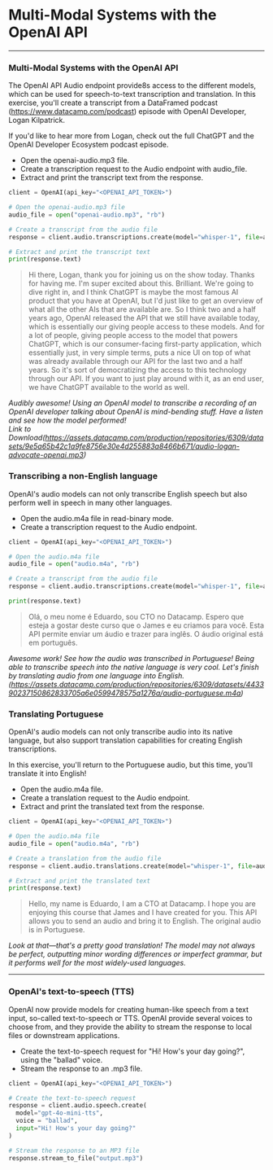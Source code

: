 # Multi-Modal Systems with the OpenAI API
---
### Multi-Modal Systems with the OpenAI API
The OpenAI API Audio endpoint provide8s access to the different models, which can be used for speech-to-text transcription and translation. In this exercise, you'll create a transcript from a DataFramed podcast (https://www.datacamp.com/podcast) episode with OpenAI Developer, Logan Kilpatrick.

If you'd like to hear more from Logan, check out the full ChatGPT and the OpenAI Developer Ecosystem podcast episode.
* Open the openai-audio.mp3 file.
* Create a transcription request to the Audio endpoint with audio_file.
* Extract and print the transcript text from the response.
```Python
client = OpenAI(api_key="<OPENAI_API_TOKEN>")

# Open the openai-audio.mp3 file
audio_file = open("openai-audio.mp3", "rb")

# Create a transcript from the audio file
response = client.audio.transcriptions.create(model="whisper-1", file=audio_file)

# Extract and print the transcript text
print(response.text)
```
> Hi there, Logan, thank you for joining us on the show today. Thanks for having me. I'm super excited about this. Brilliant. We're going to dive right in, and I think ChatGPT is maybe the most famous AI product that you have at OpenAI, but I'd just like to get an overview of what all the other AIs that are available are. So I think two and a half years ago, OpenAI released the API that we still have available today, which is essentially our giving people access to these models. And for a lot of people, giving people access to the model that powers ChatGPT, which is our consumer-facing first-party application, which essentially just, in very simple terms, puts a nice UI on top of what was already available through our API for the last two and a half years. So it's sort of democratizing the access to this technology through our API. If you want to just play around with it, as an end user, we have ChatGPT available to the world as well.

*Audibly awesome! Using an OpenAI model to transcribe a recording of an OpenAI developer talking about OpenAI is mind-bending stuff. Have a listen and see how the model performed!   
Link to Download(https://assets.datacamp.com/production/repositories/6309/datasets/9e5a65b42c1a9fe8756e30e4d255883a8466b671/audio-logan-advocate-openai.mp3)*

### Transcribing a non-English language
OpenAI's audio models can not only transcribe English speech but also perform well in speech in many other languages.
* Open the audio.m4a file in read-binary mode.
* Create a transcription request to the Audio endpoint.
```python
client = OpenAI(api_key="<OPENAI_API_TOKEN>")

# Open the audio.m4a file
audio_file = open("audio.m4a", "rb")

# Create a transcript from the audio file
response = client.audio.transcriptions.create(model="whisper-1", file=audio_file)

print(response.text)
```
> Olá, o meu nome é Eduardo, sou CTO no Datacamp. Espero que esteja a gostar deste curso que o James e eu criamos para você. Esta API permite enviar um áudio e trazer para inglês. O áudio original está em português.

*Awesome work! See how the audio was transcribed in Portuguese! Being able to transcribe speech into the native language is very cool. Let's finish by translating audio from one language into English.(https://assets.datacamp.com/production/repositories/6309/datasets/443390237150862833705a6e0599478575a1276a/audio-portuguese.m4a)*

### Translating Portuguese
OpenAI's audio models can not only transcribe audio into its native language, but also support translation capabilities for creating English transcriptions.

In this exercise, you'll return to the Portuguese audio, but this time, you'll translate it into English!
* Open the audio.m4a file.
* Create a translation request to the Audio endpoint.
* Extract and print the translated text from the response.
```python
client = OpenAI(api_key="<OPENAI_API_TOKEN>")

# Open the audio.m4a file
audio_file = open("audio.m4a", "rb")

# Create a translation from the audio file
response = client.audio.translations.create(model="whisper-1", file=audio_file)

# Extract and print the translated text
print(response.text)
```
> Hello, my name is Eduardo, I am a CTO at Datacamp. I hope you are enjoying this course that James and I have created for you. This API allows you to send an audio and bring it to English. The original audio is in Portuguese.

*Look at that—that's a pretty good translation! The model may not always be perfect, outputting minor wording differences or imperfect grammar, but it performs well for the most widely-used languages.*

---

### OpenAI's text-to-speech (TTS)
OpenAI now provide models for creating human-like speech from a text input, so-called text-to-speech or TTS. OpenAI provide several voices to choose from, and they provide the ability to stream the response to local files or downstream applications.
* Create the text-to-speech request for "Hi! How's your day going?", using the "ballad" voice.
* Stream the response to an .mp3 file.
```python
client = OpenAI(api_key="<OPENAI_API_TOKEN>")

# Create the text-to-speech request
response = client.audio.speech.create(
  model="gpt-4o-mini-tts",
  voice = "ballad",
  input="Hi! How's your day going?"
)

# Stream the response to an MP3 file
response.stream_to_file("output.mp3")
```
